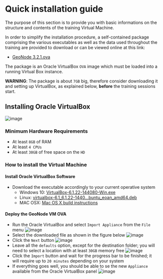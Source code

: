 # Quick installation guide
The purpose of this section is to provide you with basic informations on the structure and contents of the training Virtual Machine.

In order to simplify the installation procedure, a self-contained package comprising the various executables as well as the data used throughout the training are provided to download or can be viewed online at this link:

 - [GeoNode 3.2.1.ova](https://www.dropbox.com/s/724gqtss4nqifl8/GeoNode%203.2.1.ova?dl=1)

The package is an Oracle VirtualBox `OVA` image which must be loaded into a running Virtual Box instance.

**WARNING**: The package is about `7GB` big, therefore consider downloading it and setting up VirtualBox, as explained below, **before** the training sessions start.

## Installing Oracle VirtualBox
![image](https://user-images.githubusercontent.com/1278021/125089414-a6b9a080-e0ce-11eb-887b-0e9ed1069638.png)

### Minimum Hardware Requirements
 - At least `8GB` of RAM
 - At least `4 CPUs`
 - At least `30GB` of free space on the `HD`

### How to install the Virtual Machine

#### Install Oracle VirtualBox Software
* Download the executable accordingly to your current operative system
  - Windows 10: [VirtualBox-6.1.22-144080-Win.exe](https://www.dropbox.com/s/jzqby6fblqj95ph/VirtualBox-6.1.22-144080-Win.exe?dl=1)
  - Linux: [virtualbox-6.1_6.1.22-1440…buntu_eoan_amd64.deb](https://www.dropbox.com/s/9e4f4gdlmnjso0z/virtualbox-6.1_6.1.22-144080_Ubuntu_eoan_amd64.deb?dl=1)
  - MAC OSX: [Mac OS X build instructions](https://www.virtualbox.org/wiki/Mac%20OS%20X%20build%20instructions)

#### Deploy the GeoNode VM OVA
* Run the Oracle VirtualBox and select `Import Appliance` from the `File` menu
   ![image](https://user-images.githubusercontent.com/1278021/125091753-fb5e1b00-e0d0-11eb-972c-d531d12a45bd.png)
* Select the downloaded file as shown in the figure below
   ![image](https://user-images.githubusercontent.com/1278021/125092546-bdadc200-e0d1-11eb-9477-1b213259fc69.png)
* Click the `Next` button
   ![image](https://user-images.githubusercontent.com/1278021/125092713-e3d36200-e0d1-11eb-99d2-60458c865896.png)
* Leave all the `defaults` option, except for the destination folder; you will need to select a location with at least `30GB` memory free
   ![image](https://user-images.githubusercontent.com/1278021/125092985-2c8b1b00-e0d2-11eb-9949-188f0fdb10bf.png)
* Click the `Import` button and wait for the progress bar to be finished; it will require up to `20 minutes` depending on your system
* If everything goes well, you should be able to se the new `Appliance` available from the Oracle VirtualBox panel
   ![image](https://user-images.githubusercontent.com/1278021/125093258-6c520280-e0d2-11eb-8b6f-b9acfd56ea01.png)
